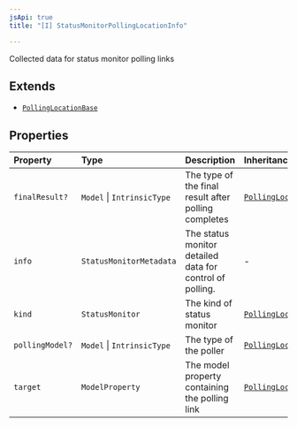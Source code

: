 ```yaml
---
jsApi: true
title: "[I] StatusMonitorPollingLocationInfo"

---
```

Collected data for status monitor polling links

## Extends

- [`PollingLocationBase`](PollingLocationBase.md)

## Properties

| Property | Type | Description | Inheritance |
| :------ | :------ | :------ | :------ |
| `finalResult?` | `Model` \| `IntrinsicType` | The type of the final result after polling completes | [`PollingLocationBase.finalResult`](PollingLocationBase.md) |
| `info` | `StatusMonitorMetadata` | The status monitor detailed data for control of polling. | - |
| `kind` | `StatusMonitor` | The kind of status monitor | [`PollingLocationBase.kind`](PollingLocationBase.md) |
| `pollingModel?` | `Model` \| `IntrinsicType` | The type of the poller | [`PollingLocationBase.pollingModel`](PollingLocationBase.md) |
| `target` | `ModelProperty` | The model property containing the polling link | [`PollingLocationBase.target`](PollingLocationBase.md) |
